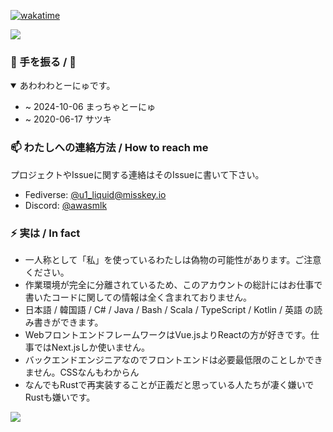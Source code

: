 [![wakatime](https://wakatime.com/badge/user/a294e937-bde1-4f2c-af9f-e08c004ba903.svg)](https://wakatime.com/@a294e937-bde1-4f2c-af9f-e08c004ba903)  

<picture>
  <source
    srcset="https://github-readme-stats.vercel.app/api?username=u1-liquid&include_all_commits=true&show_icons=true&theme=dark&show=reviews,discussions_started,discussions_answered,prs_merged,prs_merged_percentage"
    media="(prefers-color-scheme: dark), (prefers-color-scheme: no-preference)"
  />
  <source
    srcset="https://github-readme-stats.vercel.app/api?username=u1-liquid&include_all_commits=true&show_icons=true&show=reviews,discussions_started,discussions_answered,prs_merged,prs_merged_percentage"
    media="(prefers-color-scheme: light)"
  />
  <img src="https://github-readme-stats.vercel.app/api?username=u1-liquid&include_all_commits=true&show_icons=true&theme=dark&show=reviews,discussions_started,discussions_answered,prs_merged,prs_merged_percentage" />
</picture>

### 👋 手を振る / :wave:
<details open>
<summary>あわわわとーにゅです。</summary>

* ~ 2024-10-06 まっちゃとーにゅ
* ~ 2020-06-17 サツキ

</details>

### 📫 わたしへの連絡方法 / How to reach me
プロジェクトやIssueに関する連絡はそのIssueに書いて下さい。
* Fediverse: [@u1_liquid@misskey.io](https://misskey.io/@u1_liquid)  
* Discord: [@awasmlk](https://discord.com/users/296564579536863232)  

### ⚡ 実は / In fact
* 一人称として「私」を使っているわたしは偽物の可能性があります。ご注意ください。
* 作業環境が完全に分離されているため、このアカウントの総計にはお仕事で書いたコードに関しての情報は全く含まれておりません。
* 日本語 / 韓国語 / C# / Java / Bash / Scala / TypeScript / Kotlin / 英語 の読み書きができます。
* WebフロントエンドフレームワークはVue.jsよりReactの方が好きです。仕事ではNext.jsしか使いません。
* バックエンドエンジニアなのでフロントエンドは必要最低限のことしかできません。CSSなんもわからん
* なんでもRustで再実装することが正義だと思っている人たちが凄く嫌いでRustも嫌いです。

<picture>
  <source
    srcset="https://github-readme-stats.vercel.app/api/wakatime?username=u1_liquid&layout=compact&display_format=percent&theme=dark"
    media="(prefers-color-scheme: dark), (prefers-color-scheme: no-preference)"
  />
  <source
    srcset="https://github-readme-stats.vercel.app/api/wakatime?username=u1_liquid&layout=compact&display_format=percent"
    media="(prefers-color-scheme: light)"
  />
  <img src="https://github-readme-stats.vercel.app/api/wakatime?username=u1_liquid&layout=compact&display_format=percent&theme=dark" />
</picture>

